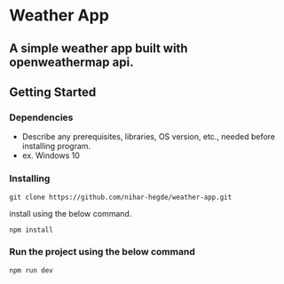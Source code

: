 # Weather App


## A simple weather app built with openweathermap api.


## Getting Started

### Dependencies

* Describe any prerequisites, libraries, OS version, etc., needed before installing program.
* ex. Windows 10

### Installing

```
git clone https://github.com/nihar-hegde/weather-app.git
```


install using the below command.
```
npm install

```
### Run the project using the below command

```
npm run dev
```
